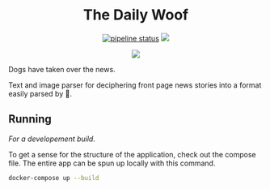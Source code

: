 <h1 align="center">The Daily Woof</h1>
<p align="center">
    <a href="https://gitlab.com/mattmatters/dailyWoof/commits/master"><img alt="pipeline status" src="https://gitlab.com/mattmatters/dailyWoof/badges/master/pipeline.svg" /></a>
    <a href="https://codeclimate.com/github/mattmatters/dailyWoof/maintainability"><img src="https://api.codeclimate.com/v1/badges/6d419e6fb14f95b76067/maintainability" /></a>
</p>
<p align="center">
    <a href="https://travis-ci.org/mattmatters/dailyWoof"><img src="https://travis-ci.org/mattmatters/dailyWoof.svg?branch=master"></a>
</p>
Dogs have taken over the news.

Text and image parser for deciphering front page news stories into a format easily parsed by :dog:.

## Running

_For a developement build._

To get a sense for the structure of the application, check out the compose file. The entire app can be spun up locally with this command.

```bash
docker-compose up --build
```
